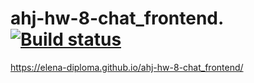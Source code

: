 # ahj-hw-8-chat_frontend. [![Build status](https://ci.appveyor.com/api/projects/status/xwsha5u6ss0jwkem?svg=true)](https://ci.appveyor.com/project/Elena-diploma/ahj-hw-8-chat-frontend)
https://elena-diploma.github.io/ahj-hw-8-chat_frontend/
